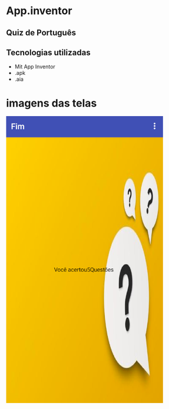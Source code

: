 # App.inventor

## Quiz de Português 

## Tecnologias utilizadas
  - Mit App Inventor
  - .apk
  - .aia

# imagens das telas
 ![imagem1](Fim.PNG)
